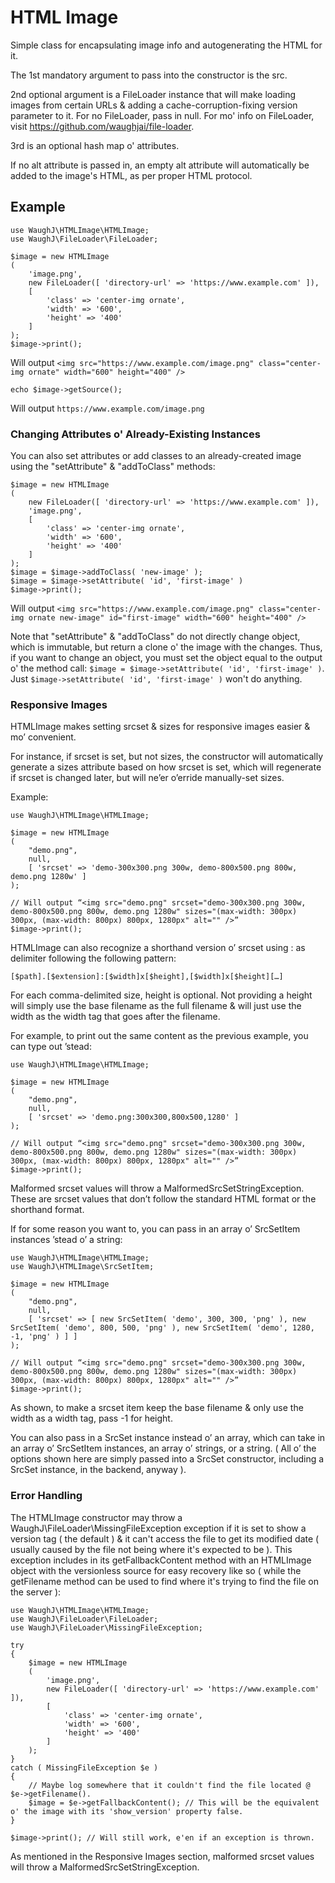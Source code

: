 HTML Image
=========================

Simple class for encapsulating image info and autogenerating the HTML for it.

The 1st mandatory argument to pass into the constructor is the src.

2nd optional argument is a FileLoader instance that will make loading images from certain URLs & adding a cache-corruption-fixing version parameter to it. For no FileLoader, pass in null. For mo' info on FileLoader, visit https://github.com/waughjai/file-loader.

3rd is an optional hash map o' attributes.

If no alt attribute is passed in, an empty alt attribute will automatically be added to the image's HTML, as per proper HTML protocol.

## Example

	use WaughJ\HTMLImage\HTMLImage;
	use WaughJ\FileLoader\FileLoader;

	$image = new HTMLImage
	(
		'image.png',
		new FileLoader([ 'directory-url' => 'https://www.example.com' ]),
		[
			'class' => 'center-img ornate',
			'width' => '600',
			'height' => '400'
		]
	);
	$image->print();

Will output `<img src="https://www.example.com/image.png" class="center-img ornate" width="600" height="400" />`

	echo $image->getSource();

Will output `https://www.example.com/image.png`

### Changing Attributes o' Already-Existing Instances

You can also set attributes or add classes to an already-created image using the "setAttribute" & "addToClass" methods:

	$image = new HTMLImage
	(
		new FileLoader([ 'directory-url' => 'https://www.example.com' ]),
		'image.png',
		[
			'class' => 'center-img ornate',
			'width' => '600',
			'height' => '400'
		]
	);
	$image = $image->addToClass( 'new-image' );
	$image = $image->setAttribute( 'id', 'first-image' )
	$image->print();

Will output `<img src="https://www.example.com/image.png" class="center-img ornate new-image" id="first-image" width="600" height="400" />`

Note that "setAttribute" & "addToClass" do not directly change object, which is immutable, but return a clone o' the image with the changes. Thus, if you want to change an object, you must set the object equal to the output o' the method call: `$image = $image->setAttribute( 'id', 'first-image' )`. Just `$image->setAttribute( 'id', 'first-image' )` won't do anything.

### Responsive Images

HTMLImage makes setting srcset & sizes for responsive images easier & mo’ convenient.

For instance, if srcset is set, but not sizes, the constructor will automatically generate a sizes attribute based on how srcset is set, which will regenerate if srcset is changed later, but will ne’er o’erride manually-set sizes.

Example:

	use WaughJ\HTMLImage\HTMLImage;

	$image = new HTMLImage
	(
		"demo.png",
		null,
		[ 'srcset' => 'demo-300x300.png 300w, demo-800x500.png 800w, demo.png 1280w' ]
	);

	// Will output “<img src="demo.png" srcset="demo-300x300.png 300w, demo-800x500.png 800w, demo.png 1280w" sizes="(max-width: 300px) 300px, (max-width: 800px) 800px, 1280px" alt="" />”
	$image->print();

HTMLImage can also recognize a shorthand version o’ srcset using : as delimiter following the following pattern:

	[$path].[$extension]:[$width]x[$height],[$width]x[$height][…]

For each comma-delimited size, height is optional. Not providing a height will simply use the base filename as the full filename & will just use the width as the width tag that goes after the filename.

For example, to print out the same content as the previous example, you can type out ’stead:

	use WaughJ\HTMLImage\HTMLImage;

	$image = new HTMLImage
	(
		"demo.png",
		null,
		[ 'srcset' => 'demo.png:300x300,800x500,1280' ]
	);

	// Will output “<img src="demo.png" srcset="demo-300x300.png 300w, demo-800x500.png 800w, demo.png 1280w" sizes="(max-width: 300px) 300px, (max-width: 800px) 800px, 1280px" alt="" />”
	$image->print();

Malformed srcset values will throw a MalformedSrcSetStringException. These are srcset values that don’t follow the standard HTML format or the shorthand format.

If for some reason you want to, you can pass in an array o’ SrcSetItem instances ’stead o’ a string:

	use WaughJ\HTMLImage\HTMLImage;
	use WaughJ\HTMLImage\SrcSetItem;

	$image = new HTMLImage
	(
		"demo.png",
		null,
		[ 'srcset' => [ new SrcSetItem( 'demo', 300, 300, 'png' ), new SrcSetItem( 'demo', 800, 500, 'png' ), new SrcSetItem( 'demo', 1280, -1, 'png' ) ] ]
	);

	// Will output “<img src="demo.png" srcset="demo-300x300.png 300w, demo-800x500.png 800w, demo.png 1280w" sizes="(max-width: 300px) 300px, (max-width: 800px) 800px, 1280px" alt="" />”
	$image->print();

As shown, to make a srcset item keep the base filename & only use the width as a width tag, pass -1 for height.

You can also pass in a SrcSet instance instead o’ an array, which can take in an array o’ SrcSetItem instances, an array o’ strings, or a string. ( All o’ the options shown here are simply passed into a SrcSet constructor, including a SrcSet instance, in the backend, anyway ).

### Error Handling

The HTMLImage constructor may throw a WaughJ\FileLoader\MissingFileException exception if it is set to show a version tag ( the default ) & it can't access the file to get its modified date ( usually caused by the file not being where it's expected to be ). This exception includes in its getFallbackContent method with an HTMLImage object with the versionless source for easy recovery like so ( while the getFilename method can be used to find where it's trying to find the file on the server ):

	use WaughJ\HTMLImage\HTMLImage;
	use WaughJ\FileLoader\FileLoader;
	use WaughJ\FileLoader\MissingFileException;

	try
	{
		$image = new HTMLImage
		(
			'image.png',
			new FileLoader([ 'directory-url' => 'https://www.example.com' ]),
			[
				'class' => 'center-img ornate',
				'width' => '600',
				'height' => '400'
			]
		);
	}
	catch ( MissingFileException $e )
	{
		// Maybe log somewhere that it couldn't find the file located @ $e->getFilename().
		$image = $e->getFallbackContent(); // This will be the equivalent o' the image with its 'show_version' property false.
	}

	$image->print(); // Will still work, e'en if an exception is thrown.

As mentioned in the Responsive Images section, malformed srcset values will throw a MalformedSrcSetStringException.
